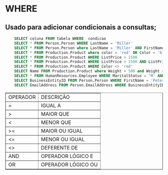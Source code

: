 # WHERE

## Usado para adicionar condicionais a consultas;

```sql
    SELECT coluna FROM tabela WHERE  condicao
    SELECT * FROM Person.Person WHERE LastName = 'Miller'
    SELECT * FROM Person.Person where LastName = 'Miller' AND FirstName = 'anna'
    SELECT * FROM Production.Product where color = 'red' OR Color = 'blue'
    SELECT * FROM Production.Product WHERE ListPrice > 1500
    SELECT * FROM Production.Product WHERE ListPrice > 1500 AND ListPrice < 5000
    SELECT * FROM Production.Product WHERE Color <> 'red'
    SELECT Name FROM Production.Product where Weight > 500 and Weight <= 700
    SELECT * FROM HumanResources.Employee WHERE MaritalStatus = 'M' AND SalariedFlag = 1
    SELECT BusinessEntityID FROM Person.Person WHERE FirstName = 'Peter' AND LastName = 'krebs'
    SELECT EmailAddress FROM Person.EmailAddress WHERE BusinessEntityID = 26

```

<table border='solid'>
<tr>
<td align='justify'>OPERADOR</td> <td align='justify'>DESCRIÇÃO</td>
</tr>
<tr>
<td align='justify'> = </td> <td align='justify'>IGUAL A </td>
</tr>
<tr>
<td align='justify'> > </td> <td align='justify'> MAIOR QUE </td>
</tr>
<tr>
<td align='justify'> < </td> <td align='justify'> MENOR QUE </td>
</tr>
<tr>
<td align='justify'> >= </td> <td align='justify'> MAIOR OU IGUAL </td>
</tr>
<tr>
<td align='justify'><=</td> <td align='justify'> MENOR OU IGUAL</td>
</tr>
<tr>
<td align='justify'> <> </td> <td align='justify'> DEFERENTE DE </td>
</tr>
<tr>
<td align='justify'> AND </td> <td align='justify'> OPERADOR LÓGICO E </td>
</tr>
<tr>
<td align='justify'> OR </td> <td align='justify'> OPERADOR LÓGICO OU </td>
</tr>
</table>
       
